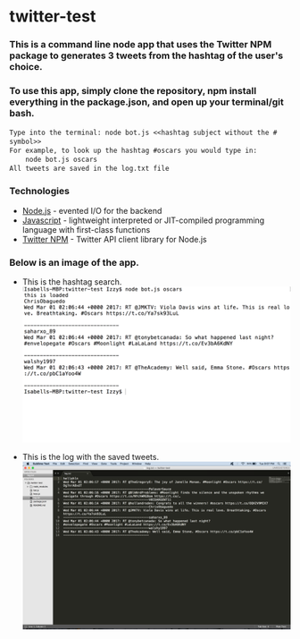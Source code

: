 # twitter-test

### This is a command line node app that uses the Twitter NPM package to generates 3 tweets from the hashtag of the user's choice.

### To use this app, simply clone the repository, npm install everything in the package.json, and open up your terminal/git bash.
	Type into the terminal: node bot.js <<hashtag subject without the # symbol>>
	For example, to look up the hashtag #oscars you would type in:
		node bot.js oscars
	All tweets are saved in the log.txt file


### Technologies
* [Node.js](https://nodejs.org/en/) - evented I/O for the backend
* [Javascript](https://developer.mozilla.org/en-US/docs/Web/JavaScript) - lightweight interpreted or JIT-compiled programming language with first-class functions
* [Twitter NPM](https://www.npmjs.com/package/twitter) - Twitter API client library for Node.js

### Below is an image of the app.

* This is the hashtag search.
![Hashtag Search](assets/hashtag.png)

* This is the log with the saved tweets.
![Log File](assets/log.png)
